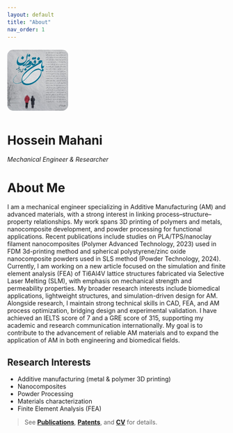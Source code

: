 ```yaml
---
layout: default
title: "About"
nav_order: 1
---
```


<img src="/assets/img/headshot.jpg" alt="Hossein Mahani" style="max-width:140px;border-radius:14px;margin:8px 0;">

# Hossein Mahani
*Mechanical Engineer & Researcher*

# About Me
I am a mechanical engineer specializing in Additive Manufacturing (AM) and advanced materials, with a strong interest in linking process–structure–property relationships.
My work spans 3D printing of polymers and metals, nanocomposite development, and powder processing for functional applications.
Recent publications include studies on PLA/TPS/nanoclay filament nanocomposites (Polymer Advanced Technology, 2023) used in FDM 3d-printing method and spherical polystyrene/zinc oxide nanocomposite powders used in SLS method (Powder Technology, 2024).
Currently, I am working on a new article focused on the simulation and finite element analysis (FEA) of Ti6Al4V lattice structures fabricated via Selective Laser Melting (SLM), with emphasis on mechanical strength and permeability properties.
My broader research interests include biomedical applications, lightweight structures, and simulation-driven design for AM.
Alongside research, I maintain strong technical skills in CAD, FEA, and AM process optimization, bridging design and experimental validation.
I have achieved an IELTS score of 7 and a GRE score of 315, supporting my academic and research communication internationally.
My goal is to contribute to the advancement of reliable AM materials and to expand the application of AM in both engineering and biomedical fields.



## Research Interests
- Additive manufacturing (metal & polymer 3D printing)  
- Nanocomposites  
- Powder Processing  
- Materials characterization  
- Finite Element Analysis (FEA)




> See **[Publications](/publications)**, **[Patents](/patents)**, and **[CV](/cv)** for details.
